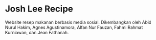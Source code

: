 # Josh Lee Recipe
Website resep makanan berbasis media sosial.
Dikembangkan oleh Abid Nurul Hakim, Agnes Agustinamora, Alfan Nur Fauzan, Fahmi Rahmat Kurniawan, dan Jean Fathanah.
